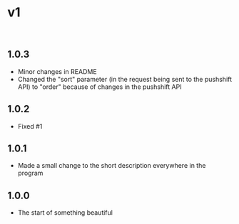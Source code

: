 # v1

<br>

## 1.0.3

- Minor changes in README
- Changed the "sort" parameter (in the request being sent to the pushshift API) to "order" because of changes in the pushshift API

## 1.0.2

- Fixed #1

## 1.0.1

- Made a small change to the short description everywhere in the program

## 1.0.0

- The start of something beautiful
